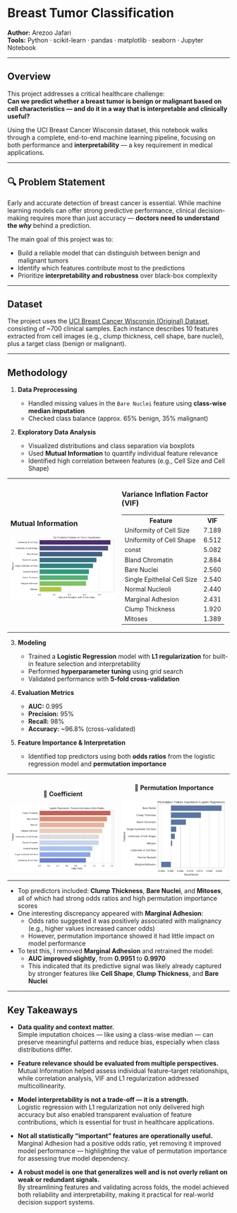 # Breast Tumor Classification

**Author:** Arezoo Jafari  
**Tools:** Python · scikit-learn · pandas · matplotlib · seaborn · Jupyter Notebook

---

## Overview

This project addresses a critical healthcare challenge:  
**Can we predict whether a breast tumor is benign or malignant based on cell characteristics — and do it in a way that is interpretable and clinically useful?**

Using the UCI Breast Cancer Wisconsin dataset, this notebook walks through a complete, end-to-end machine learning pipeline, focusing on both performance and **interpretability** — a key requirement in medical applications.

---

## 🔍 Problem Statement

Early and accurate detection of breast cancer is essential. While machine learning models can offer strong predictive performance, clinical decision-making requires more than just accuracy — **doctors need to understand the *why*** behind a prediction.

The main goal of this project was to:
- Build a reliable model that can distinguish between benign and malignant tumors
- Identify which features contribute most to the predictions
- Prioritize **interpretability and robustness** over black-box complexity

---

##  Dataset

The project uses the [UCI Breast Cancer Wisconsin (Original) Dataset](https://archive.ics.uci.edu/ml/datasets/breast+cancer+wisconsin+(original)), consisting of ~700 clinical samples. Each instance describes 10 features extracted from cell images (e.g., clump thickness, cell shape, bare nuclei), plus a target class (benign or malignant).

---

## Methodology

1. **Data Preprocessing**
   - Handled missing values in the `Bare Nuclei` feature using **class-wise median imputation**
   - Checked class balance (approx. 65% benign, 35% malignant)

2. **Exploratory Data Analysis**
   - Visualized distributions and class separation via boxplots
   - Used **Mutual Information** to quantify individual feature relevance
   - Identified high correlation between features (e.g., Cell Size and Cell Shape)

<table>
  <tr>
    <td width="50%">
      <h3>Mutual Information</h3>
      <img src="Images/MI-Breast Cancer.png" width="100%">
    </td>
    <td width="50%">
      <h3>Variance Inflation Factor (VIF)</h3>
      <table>
        <tr><th>Feature</th><th>VIF</th></tr>
        <tr><td>Uniformity of Cell Size</td><td>7.189</td></tr>
        <tr><td>Uniformity of Cell Shape</td><td>6.512</td></tr>
        <tr><td>const</td><td>5.082</td></tr>
        <tr><td>Bland Chromatin</td><td>2.884</td></tr>
        <tr><td>Bare Nuclei</td><td>2.560</td></tr>
        <tr><td>Single Epithelial Cell Size</td><td>2.540</td></tr>
        <tr><td>Normal Nucleoli</td><td>2.440</td></tr>
        <tr><td>Marginal Adhesion</td><td>2.431</td></tr>
        <tr><td>Clump Thickness</td><td>1.920</td></tr>
        <tr><td>Mitoses</td><td>1.389</td></tr>
      </table>
    </td>
  </tr>
</table>



3. **Modeling**
   - Trained a **Logistic Regression** model with **L1 regularization** for built-in feature selection and interpretability
   - Performed **hyperparameter tuning** using grid search
   - Validated performance with **5-fold cross-validation**

4. **Evaluation Metrics**
   - **AUC:** 0.995  
   - **Precision:** 95%  
   - **Recall:** 98%  
   - **Accuracy:** ~96.8% (cross-validated)

5. **Feature Importance & Interpretation**
   - Identified top predictors using both **odds ratios** from the logistic regression model and **permutation importance**
 
<table>
  <tr>
    <td width="50%">
      <h4 align="center">🔹 Coefficient </h4>
      <img src="Images/Model-Coefficients.png" alt="Coefficient Plot" width="100%">
    </td>
    <td width="50%">
      <h4 align="center">🔹 Permutation Importance</h4>
      <img src="Images/Permutation-FI.png" alt="Permutation Importance" width="100%">
    </td>
  </tr>
</table>

   
   - Top predictors included: **Clump Thickness**, **Bare Nuclei**, and **Mitoses**, all of which had strong odds ratios and high permutation importance scores
   - One interesting discrepancy appeared with **Marginal Adhesion**:
     - Odds ratio suggested it was positively associated with malignancy (e.g., higher values increased cancer odds)
     - However, permutation importance showed it had little impact on model performance
   - To test this, I removed **Marginal Adhesion** and retrained the model:
     - **AUC improved slightly**, from **0.9951** to **0.9970**
     - This indicated that its predictive signal was likely already captured by stronger features like **Cell Shape**, **Clump Thickness**, and **Bare Nuclei**
---

## Key Takeaways

- **Data quality and context matter.**  
  Simple imputation choices — like using a class-wise median — can preserve meaningful patterns and reduce bias, especially when class distributions differ.

- **Feature relevance should be evaluated from multiple perspectives.**  
  Mutual Information helped assess individual feature–target relationships, while correlation analysis, VIF and L1 regularization addressed multicollinearity.

- **Model interpretability is not a trade-off — it is a strength.**  
  Logistic regression with L1 regularization not only delivered high accuracy but also enabled transparent evaluation of feature contributions, which is essential for trust in healthcare applications.

- **Not all statistically “important” features are operationally useful.**  
  Marginal Adhesion had a positive odds ratio, yet removing it improved model performance — highlighting the value of permutation importance for assessing true model dependency.

- **A robust model is one that generalizes well and is not overly reliant on weak or redundant signals.**  
  By streamlining features and validating across folds, the model achieved both reliability and interpretability, making it practical for real-world decision support systems.


